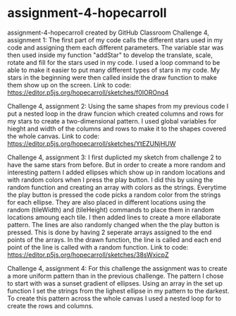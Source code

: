 # assignment-4-hopecarroll
assignment-4-hopecarroll created by GitHub Classroom
Challenge 4, assignment 1: The first part of my code calls the different stars used in my code and assigning them each different parameters. The variable 
star was then used inside my function "addStar" to develop the translate, scale, rotate and fill for the stars used in my code. I used a loop command to 
be able to make it easier to put many different types of stars in my code. My stars in the beginning were then called inside the draw function to make them show up on the screen. 
Link to code: https://editor.p5js.org/hopecarroll/sketches/f0IOROnq4

Challenge 4, assignment 2: Using the same shapes from my previous code I put a nested loop in the draw funcion which created columns and rows for my stars to create a two-dimensional pattern. I used global variables for hieght and width of the columns and rows to make it to the shapes covered the whole canvas. 
Link to code: https://editor.p5js.org/hopecarroll/sketches/YtEZUNjHUW

Challenge 4, assignment 3: I first duplicted my sketch from challenge 2 to have the same stars from before. But in order to create a more random and interesting pattern I added ellipses which show up in random locations and with random colors when I press the play button. I did this by using the random function and creating an array with colors as the strings. Everytime the play button is pressed the code picks a random color from the strings for each ellipse. They are also placed in different locations using the random (tileWidth) and (tileHeight) commands to place them in random locations amoung each tile. I then added lines to create a more ellaborate pattern. The lines are also randomly changed when the the play button is pressed. This is done by having 2 seperate arrays assigned to the end points of the arrays. In the drawn function, the line is called and each end point of the line is called with a random function. 
Link to code: https://editor.p5js.org/hopecarroll/sketches/38sWxicpZ

Challenge 4, assignment 4: For this challenge the assignment was to create a more uniform pattern than in the previous challenge. The pattern I chose to start with was a sunset gradient of ellipses. Using an array in the set up function I set the strings from the lighest ellipse in my pattern to the darkest. To create this pattern across the whole canvas I used a nested loop for to create the rows and columns. 
